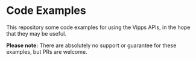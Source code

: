 # Code Examples

This repository some code examples for using the Vipps APIs, 
in the hope that they may be useful.

**Please note:** There are absolutely no support or guarantee for these
examples, but PRs are welcome.



